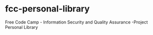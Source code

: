 # fcc-personal-library
Free Code Camp - Information Security and Quality Assurance -Project Personal Library
